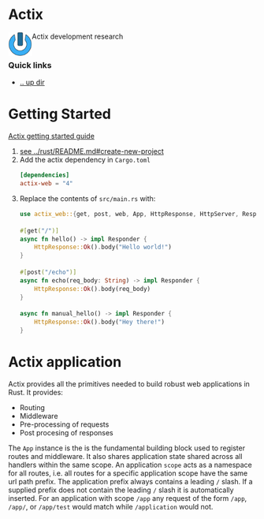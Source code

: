Actix
====================================================================================================
<img align="left" width="48" height="48" src="../../../art/logo_256x256.png">
Actix development research
<br><br>

### Quick links
* [.. up dir](..)

# Getting Started
[Actix getting started guide](https://actix.rs/docs/getting-started/)

1. [see ../rust/README.md#create-new-project](../rust/README.md#create-new-project)
2. Add the actix dependency in `Cargo.toml`
   ```toml
   [dependencies]
   actix-web = "4"
   ```
3. Replace the contents of `src/main.rs` with:
   ```rust
   use actix_web::{get, post, web, App, HttpResponse, HttpServer, Responder};
   
   #[get("/")]
   async fn hello() -> impl Responder {
       HttpResponse::Ok().body("Hello world!")
   }
   
   #[post("/echo")]
   async fn echo(req_body: String) -> impl Responder {
       HttpResponse::Ok().body(req_body)
   }
   
   async fn manual_hello() -> impl Responder {
       HttpResponse::Ok().body("Hey there!")
   }
   ```

# Actix application
Actix provides all the primitives needed to build robust web applications in Rust. It provides:
* Routing
* Middleware
* Pre-processing of requests
* Post procesing of responses

The `App` instance is the is the fundamental building block used to register routes and middleware. 
It also shares application state shared across all handlers within the same scope. An application 
`scope` acts as a namespace for all routes, i.e. all routes for a specific application scope have the 
same url path prefix. The application prefix always contains a leading `/` slash. If a supplied 
prefix does not contain the leading `/` slash it is automatically inserted. For an application with 
scope `/app` any request of the form `/app`, `/app/`, or `/app/test` would match while `/application` 
would not.

<!-- 
vim: ts=2:sw=2:sts=2
-->
